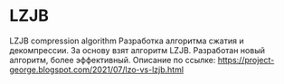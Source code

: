 # LZJB
LZJB compression algorithm
Разработка алгоритма сжатия и декомпрессии. За основу взят алгоритм LZJB. Разработан новый алгоритм, более эффективный. 
Описание по ссылке:
https://project-george.blogspot.com/2021/07/lzo-vs-lzjb.html
